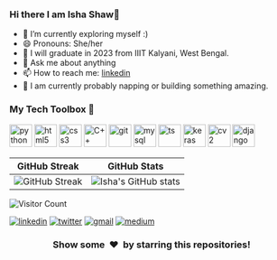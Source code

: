 ### Hi there I am Isha Shaw👋

- 🔭 I’m currently exploring myself :)
- 😄 Pronouns: She/her
- 🌱 I will graduate in 2023 from IIIT Kalyani, West Bengal.
- 💬 Ask me about anything 
- 📫 How to reach me: [linkedin](https://www.linkedin.com/in/isha-shaw-24b4501a2/)
- 🔭 I am currently probably napping or building something amazing.
  

### My Tech Toolbox 🧰

<p align="left">
<img src="https://cdn3.iconfinder.com/data/icons/logos-and-brands-adobe/512/267_Python-512.png" alt="python" width="40" height="40"/> 
<img src="https://upload.wikimedia.org/wikipedia/commons/thumb/6/61/HTML5_logo_and_wordmark.svg/512px-HTML5_logo_and_wordmark.svg.png" alt="html5" height="40"/> 
<img src="https://upload.wikimedia.org/wikipedia/commons/thumb/d/d5/CSS3_logo_and_wordmark.svg/1200px-CSS3_logo_and_wordmark.svg.png" alt="css3" height="40"/> 
<img src="https://i.pinimg.com/originals/99/f8/87/99f887833c475448723d3c9ac16c179b.png" alt="C++" width="40" height="40"/> 
<img src="https://www.vectorlogo.zone/logos/git-scm/git-scm-icon.svg" alt="git" width="40" height="40"/> 
<img src="https://i.pinimg.com/originals/50/f1/58/50f1582a95bdac10f1c3fa295c8b947b.png" alt="mysql" width="40" height="40"/>
<img src="https://img.shields.io/badge/--black?style=for-the-badge&amp;logo=tensorflow" alt="ts" width="40" height="40"/>
<img src="https://img.shields.io/badge/--black?style=for-the-badge&amp;logo=keras" alt="keras" width="40" height="40"/> 
<img src="https://img.shields.io/badge/--black?style=for-the-badge&amp;logo=opencv" alt="cv2" width="40" height="40"/>
 <img src="https://img.shields.io/badge/--black?style=for-the-badge&amp;logo=django" alt="django" width="40" height="40"/>

</p>

| GitHub Streak | GitHub Stats|
| ----|-----|
| ![GitHub Streak](https://github-readme-streak-stats.herokuapp.com/?user=Isha307&show_icons=true&theme=redwhite) | ![Isha's GitHub stats](https://github-readme-stats.vercel.app/api/?username=Isha307&show_icons=true&theme=graywhite)|<img align="center" src="https://github-readme-stats.vercel.app/api/?username=Isha307&show_icons=true&theme=graywhite" />|


 ![Visitor Count](https://profile-counter.glitch.me/{Isha307}/count.svg)

<td style="text-align:center">
<a href="https://www.linkedin.com/in/isha-shaw-24b4501a2/">
<img src="https://img.shields.io/badge/--black?style=for-the-badge&amp;logo=linkedin" alt="linkedin"></a> 
<a href="https://twitter.com/ahsi307_"><img src="https://img.shields.io/badge/--black?style=for-the-badge&amp;logo=twitter" alt="twitter"></a> 
<a href="mailto:isha372002@gmail.com"><img src="https://img.shields.io/badge/--black?style=for-the-badge&amp;logo=gmail" alt="gmail"></a> 
<a href="https://hashnode.com/@Ahsi"><img src="https://img.shields.io/badge/--black?style=for-the-badge&amp;logo=hashnode" alt="medium"></a> 

<h3 align="center">Show some &nbsp;❤️&nbsp; by starring this repositories!</h3


